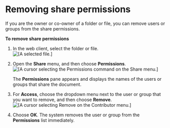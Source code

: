 # Removing share permissions<a name="revoke_share"></a>

If you are the owner or co\-owner of a folder or file, you can remove users or groups from the share permissions\.

**To remove share permissions**

1. In the web client, select the folder or file\.  
![\[A selected file.\]](http://docs.aws.amazon.com/workdocs/latest/userguide/images/share-permissions-remove-select-file.png)

1. Open the **Share** menu, and then choose **Permissions**\.  
![\[A cursor selecting the Permissions command on the Share menu.\]](http://docs.aws.amazon.com/workdocs/latest/userguide/images/share-permissions-remove-permissions-menu.png)

   The **Permissions** pane appears and displays the names of the users or groups that share the document\.

1. For **Access**, choose the dropdown menu next to the user or group that you want to remove, and then choose **Remove**\.  
![\[A cursor selecting Remove on the Contributor menu.\]](http://docs.aws.amazon.com/workdocs/latest/userguide/images/share-permissions-remove-permissions-dropdown.png)

1. Choose **OK**\. The system removes the user or group from the **Permissions** list immediately\.